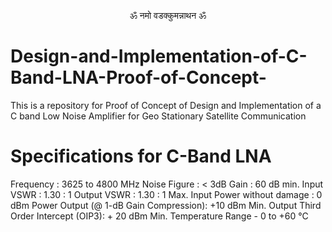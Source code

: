 <p align="center">ॐ नमो वडक्कुमन्नाथन ॐ</p>

# Design-and-Implementation-of-C-Band-LNA-Proof-of-Concept-
This is a repository for Proof of Concept of Design and Implementation of a C band Low Noise Amplifier for Geo Stationary Satellite Communication
# Specifications for C-Band LNA
Frequency : 3625 to 4800 MHz
Noise Figure :  < 3dB
Gain : 60 dB min.
Input VSWR : 1.30 : 1
Output VSWR : 1.30 : 1
Max. Input Power without damage : 0 dBm
Power Output (@ 1-dB Gain Compression): +10 dBm Min.
Output Third Order Intercept (OIP3): + 20 dBm Min.
Temperature Range - 0 to +60 °C



